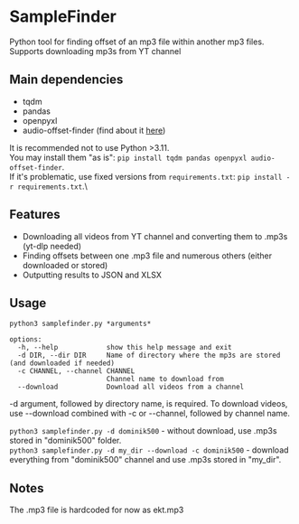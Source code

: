 # SampleFinder
Python tool for finding offset of an mp3 file within another mp3 files. Supports downloading mp3s from YT channel

## Main dependencies
* tqdm
* pandas
* openpyxl
* audio-offset-finder (find about it [here](https://github.com/bbc/audio-offset-finder))

It is recommended not to use Python >3.11.\
You may install them "as is": ```pip install tqdm pandas openpyxl audio-offset-finder```.\
If it's problematic, use fixed versions from ```requirements.txt```: ```pip install -r requirements.txt```.\

## Features
* Downloading all videos from YT channel and converting them to .mp3s (yt-dlp needed)
* Finding offsets between one .mp3 file and numerous others (either downloaded or stored)
* Outputting results to JSON and XLSX

## Usage
```python3 samplefinder.py *arguments*```

```
options:
  -h, --help            show this help message and exit
  -d DIR, --dir DIR     Name of directory where the mp3s are stored (and downloaded if needed)
  -c CHANNEL, --channel CHANNEL
                        Channel name to download from
  --download            Download all videos from a channel
```

-d argument, followed by directory name, is required. To download videos, use --download combined with -c or --channel, followed by channel name.

```python3 samplefinder.py -d dominik500``` - without download, use .mp3s stored in "dominik500" folder.\
```python3 samplefinder.py -d my_dir --download -c dominik500``` - download everything from "dominik500" channel and use .mp3s stored in "my_dir".

## Notes
The .mp3 file is hardcoded for now as ekt.mp3
